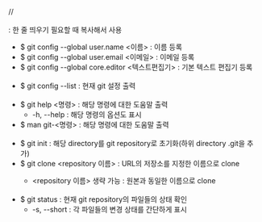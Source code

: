 // <br></br> : 한 줄 띄우기 필요할 때 복사해서 사용
* $ git config --global user.name <이름> : 이름 등록
* $ git config --global user.email <이메일> : 이메일 등록
* $ git config --global core.editor <텍스트편집기> : 기본 텍스트 편집기 등록<br></br>
* $ git config --list : 현재 git 설정 출력<br></br>
* $ git help <명령> : 해당 명령에 대한 도움말 출력
  * -h, --help : 해당 명령의 옵션도 표시
* $ man git-<명령> : 해당 명령에 대한 도움말 출력<br></br>
* $ git init : 해당 directory를 git repository로 초기화(하위 directory .git을 추가)
* $ git clone <URL> <repository 이름> : URL의 저장소를 지정한 이름으로 clone
  * <repository 이름> 생략 가능 : 원본과 동일한 이름으로 clone<br></br>
* $ git status : 현재 git repository의 파일들의 상태 확인
  * -s, --short : 각 파일들의 변경 상태를 간단하게 표시<br></br>

